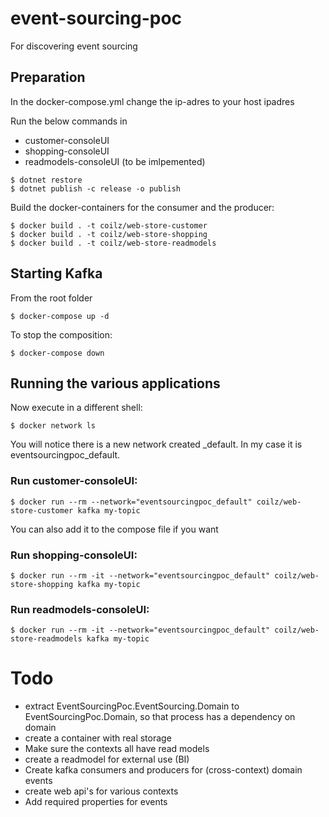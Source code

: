 # event-sourcing-poc
For discovering event sourcing

## Preparation
In the docker-compose.yml change the ip-adres to your host ipadres

Run the below commands in
- customer-consoleUI
- shopping-consoleUI
- readmodels-consoleUI (to be imlpemented)
```
$ dotnet restore
$ dotnet publish -c release -o publish
```

Build the docker-containers for the consumer and the producer:
```
$ docker build . -t coilz/web-store-customer
$ docker build . -t coilz/web-store-shopping
$ docker build . -t coilz/web-store-readmodels
```

## Starting Kafka
From the root folder
```
$ docker-compose up -d
```

To stop the composition:
```
$ docker-compose down
```

## Running the various applications
Now execute in a different shell:
```
$ docker network ls
```
You will notice there is a new network created <foldername>_default. In my case it is eventsourcingpoc_default.

### Run customer-consoleUI:
```
$ docker run --rm --network="eventsourcingpoc_default" coilz/web-store-customer kafka my-topic
```
You can also add it to the compose file if you want

### Run shopping-consoleUI:
```
$ docker run --rm -it --network="eventsourcingpoc_default" coilz/web-store-shopping kafka my-topic
```

### Run readmodels-consoleUI:
```
$ docker run --rm -it --network="eventsourcingpoc_default" coilz/web-store-readmodels kafka my-topic
```

# Todo
- extract EventSourcingPoc.EventSourcing.Domain to EventSourcingPoc.Domain, so that process has a dependency on domain
- create a container with real storage
- Make sure the contexts all have read models
- create a readmodel for external use (BI)
- Create kafka consumers and producers for (cross-context) domain events
- create web api's for various contexts
- Add required properties for events